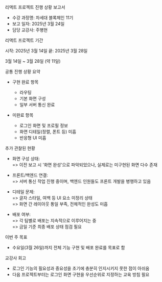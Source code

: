리액트 프로젝트 진행 상황 보고서

- 수강 과정명: 차세대 블록체인 11기
- 보고 일자: 2025년 3월 24일
- 담당 교강사: 주병현

리액트 프로젝트 기간

시작: 2025년 3월 14일
끝: 2025년 3월 28일

3월 14일 ~ 3월 28일 (약 11일)

공통 진행 상황 요약

- 구현 완료 항목

  - 라우팅
  - 기본 화면 구성
  - 일부 서버 통신 완료

- 미완료 항목

  - 로그인 화면 및 프로필 정보
  - 화면 디테일(정렬, 폰트 등) 미흡
  - 반응형 UI 미흡

추가 관찰된 현황

- 화면 구성 상태:  
  => 이전 보고 시 '화면 완성'으로 파악되었으나, 실제로는 미구현된 화면 다수 존재

- 프론트/백엔드 연결:  
  => 서버 통신 작업 진행 중이며, 백엔드 인원들도 프론트 개발을 병행하고 있음

- 디테일 문제:  
  => 글자 스타일, 여백 등 UI 요소 미정리 상태  
  => 화면 간 레이아웃 통일 부족, 전체적인 완성도 미흡

- 배포 여부:  
  => 각 팀별로 배포는 지속적으로 이루어지는 중  
  => 금일 기준 최종 배포 상태 점검 필요

이번 주 목표

- 수요일(3월 26일)까지 전체 기능 구현 및 배포 완료를 목표로 함

교강사 회고

- 로그인 기능의 필요성과 중요성을 초기에 충분히 인지시키지 못한 점이 아쉬움
- 다음 프로젝트부터는 로그인 화면 구현을 우선순위로 지정하는 교육 방침 필요

